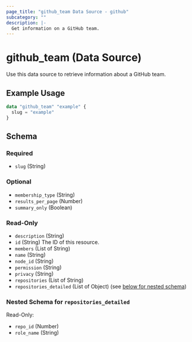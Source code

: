 ```yaml
---
page_title: "github_team Data Source - github"
subcategory: ""
description: |-
  Get information on a GitHub team.
---
```


# github_team (Data Source)

Use this data source to retrieve information about a GitHub team.

## Example Usage

```terraform
data "github_team" "example" {
  slug = "example"
}
```

<!-- schema generated by tfplugindocs -->
## Schema

### Required

- `slug` (String)

### Optional

- `membership_type` (String)
- `results_per_page` (Number)
- `summary_only` (Boolean)

### Read-Only

- `description` (String)
- `id` (String) The ID of this resource.
- `members` (List of String)
- `name` (String)
- `node_id` (String)
- `permission` (String)
- `privacy` (String)
- `repositories` (List of String)
- `repositories_detailed` (List of Object) (see [below for nested schema](#nestedatt--repositories_detailed))

<a id="nestedatt--repositories_detailed"></a>
### Nested Schema for `repositories_detailed`

Read-Only:

- `repo_id` (Number)
- `role_name` (String)
